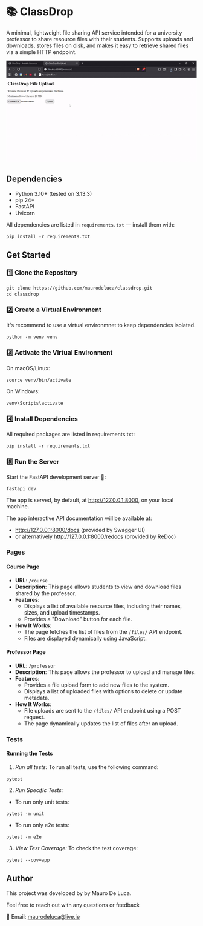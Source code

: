 # 📚 ClassDrop

A minimal, lightweight file sharing API service intended for a university professor to share resource files with their students. Supports uploads and downloads, stores files on disk, and makes it easy to retrieve shared files via a simple HTTP endpoint.

![Demo](./docs/tutorial.gif)

## Dependencies
 - Python 3.10+ (tested on 3.13.3)
 - pip 24+
 - FastAPI
 - Uvicorn

All dependencies are listed in `requirements.txt` — install them with:
```console
pip install -r requirements.txt
```

## Get Started


### 1️⃣ Clone the Repository
```console
git clone https://github.com/maurodeluca/classdrop.git
cd classdrop
```

### 2️⃣ Create a Virtual Environment

It's recommend to use a virtual environmnet to keep dependencies isolated.

```console
python -m venv venv
```

### 3️⃣ Activate the Virtual Environment

On macOS/Linux:

```console
source venv/bin/activate
```

On Windows:
```console
venv\Scripts\activate
````

### 4️⃣ Install Dependencies

All required packages are listed in requirements.txt:

```console
pip install -r requirements.txt
```

### 5️⃣ Run the Server

Start the FastAPI development server 🚀:

```console
fastapi dev
```

The app is served, by default, at http://127.0.0.1:8000, on your local machine.

The app interactive API documentation will be available at:

- http://127.0.0.1:8000/docs (provided by Swagger UI)
- or alternatively http://127.0.0.1:8000/redocs (provided by ReDoc)

### Pages

#### **Course Page**
- **URL**: `/course`
- **Description**: This page allows students to view and download files shared by the professor.
- **Features**:
  - Displays a list of available resource files, including their names, sizes, and upload timestamps.
  - Provides a "Download" button for each file.
- **How It Works**:
  - The page fetches the list of files from the `/files/` API endpoint.
  - Files are displayed dynamically using JavaScript.

#### **Professor Page**
- **URL**: `/professor`
- **Description**: This page allows the professor to upload and manage files.
- **Features**:
  - Provides a file upload form to add new files to the system.
  - Displays a list of uploaded files with options to delete or update metadata.
- **How It Works**:
  - File uploads are sent to the `/files/` API endpoint using a POST request.
  - The page dynamically updates the list of files after an upload.


### Tests

#### Running the Tests

1. *Run all tests:* To run all tests, use the following command:
```console
pytest
```

2. *Run Specific Tests:* 
 - To run only unit tests:
```console
pytest -m unit
```
 - To run only e2e tests:
 ```console
pytest -m e2e
 ```

3. *View Test Coverage:* To check the test coverage:
```console
pytest --cov=app
```

## Author
This project was developed by by Mauro De Luca.

Feel free to reach out with any questions or feedback

📧 Email: [maurodeluca@live.ie](mailto:maurodeluca@live.ie) 